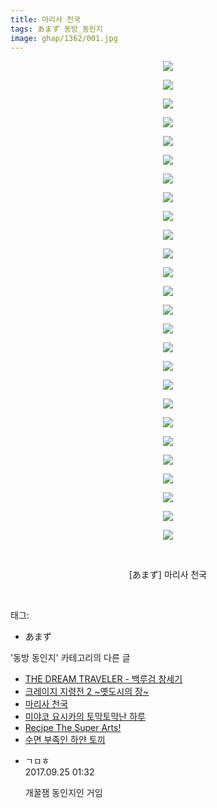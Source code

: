 ```yaml
---
title: 마리사 천국
tags: あまず 동방_동인지
image: ghap/1362/001.jpg
---
```

<div class="article">
<p style="text-align: center; clear: none; float: none;"><img src="{{ site.nasurl }}/ghap/1362/001.jpg"/></p>
<p style="text-align: center; clear: none; float: none;"><img src="{{ site.nasurl }}/ghap/1362/002.jpg"/></p>
<p style="text-align: center; clear: none; float: none;"><img src="{{ site.nasurl }}/ghap/1362/003.jpg"/></p>
<p style="text-align: center; clear: none; float: none;"><img src="{{ site.nasurl }}/ghap/1362/004.jpg"/></p>
<p style="text-align: center; clear: none; float: none;"><img src="{{ site.nasurl }}/ghap/1362/005.jpg"/></p>
<p style="text-align: center; clear: none; float: none;"><img src="{{ site.nasurl }}/ghap/1362/006.jpg"/></p>
<p style="text-align: center; clear: none; float: none;"><img src="{{ site.nasurl }}/ghap/1362/007.jpg"/></p>
<p style="text-align: center; clear: none; float: none;"><img src="{{ site.nasurl }}/ghap/1362/008.jpg"/></p>
<p style="text-align: center; clear: none; float: none;"><img src="{{ site.nasurl }}/ghap/1362/009.jpg"/></p>
<p style="text-align: center; clear: none; float: none;"><img src="{{ site.nasurl }}/ghap/1362/010.jpg"/></p>
<p style="text-align: center; clear: none; float: none;"><img src="{{ site.nasurl }}/ghap/1362/011.jpg"/></p>
<p style="text-align: center; clear: none; float: none;"><img src="{{ site.nasurl }}/ghap/1362/012.jpg"/></p>
<p style="text-align: center; clear: none; float: none;"><img src="{{ site.nasurl }}/ghap/1362/013.jpg"/></p>
<p style="text-align: center; clear: none; float: none;"><img src="{{ site.nasurl }}/ghap/1362/014.jpg"/></p>
<p style="text-align: center; clear: none; float: none;"><img src="{{ site.nasurl }}/ghap/1362/015.jpg"/></p>
<p style="text-align: center; clear: none; float: none;"><img src="{{ site.nasurl }}/ghap/1362/016.jpg"/></p>
<p style="text-align: center; clear: none; float: none;"><img src="{{ site.nasurl }}/ghap/1362/017.jpg"/></p>
<p style="text-align: center; clear: none; float: none;"><img src="{{ site.nasurl }}/ghap/1362/018.jpg"/></p>
<p style="text-align: center; clear: none; float: none;"><img src="{{ site.nasurl }}/ghap/1362/019.jpg"/></p>
<p style="text-align: center; clear: none; float: none;"><img src="{{ site.nasurl }}/ghap/1362/020.jpg"/></p>
<p style="text-align: center; clear: none; float: none;"><img src="{{ site.nasurl }}/ghap/1362/021.jpg"/></p>
<p style="text-align: center; clear: none; float: none;"><img src="{{ site.nasurl }}/ghap/1362/022.jpg"/></p>
<p style="text-align: center; clear: none; float: none;"><img src="{{ site.nasurl }}/ghap/1362/023.jpg"/></p>
<p style="text-align: center; clear: none; float: none;"><img src="{{ site.nasurl }}/ghap/1362/024.jpg"/></p>
<p style="text-align: center; clear: none; float: none;"><img src="{{ site.nasurl }}/ghap/1362/025.jpg"/></p>
<p style="text-align: center; clear: none; float: none;"><img src="{{ site.nasurl }}/ghap/1362/026.jpg"/></p>
<p style="text-align: center; clear: none; float: none;"><br/></p>
<p style="text-align: center; clear: none; float: none;">[あまず] 마리사 천국</p>
<p><br/></p>
</div><div class="tagTrail">
<p>태그: </p>
<ul>
<li>あまず</li>
</ul>
</div><div class="another">
<p>'동방 동인지' 카테고리의 다른 글</p>
<ul>
<li><a href="/2016-08-05-ghap_1364">THE DREAM TRAVELER - 백루검 창세기</a></li>
<li><a href="/2016-08-05-ghap_1363">크레이지 지령전 2 ~옛도시의 장~</a></li>
<li><a href="/2016-08-05-ghap_1362">마리사 천국</a></li>
<li><a href="/2016-08-05-ghap_1361">미야코 요시카의 토막토막난 하루</a></li>
<li><a href="/2016-08-05-ghap_1360">Recipe The Super Arts!</a></li>
<li><a href="/2016-08-05-ghap_1359">수면 부족인 하얀 토끼</a></li>
</ul>
</div><div class="cb_module cb_fluid">
<div class="cb_wrt cb_profile">
<div class="comment">
<ul>
<li class="cb_thumb_off" id="comment15089826">
<div class="cb_comment_area">
<div class="cb_info_area">
<div class="cb_section">
<span class="cb_nick_name">ㄱㅁㅎ</span>
</div>
<div class="cb_section">
<span class="cb_date">2017.09.25 01:32 </span>
</div>
</div>
<div class="cb_dsc_comment">
<p class="cb_dsc">
											개꿀잼 동인지인 거임
										</p>
</div>
</div></li>
</ul>
</div>
</div><!-- commentList close -->
</div>